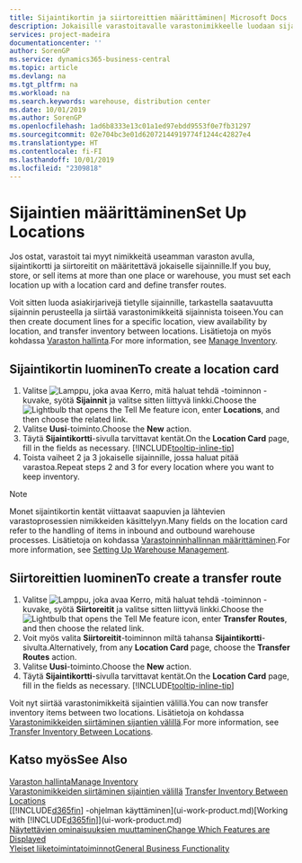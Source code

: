 ```yaml
---
title: Sijaintikortin ja siirtoreittien määrittäminen| Microsoft Docs
description: Jokaisille varastoitavalle varastonimikkeelle luodaan sijaintikortti, kuten varasto tai jakelukeskus. Lisäksi sijaintien välille määritetään siirtoreitit.
services: project-madeira
documentationcenter: ''
author: SorenGP
ms.service: dynamics365-business-central
ms.topic: article
ms.devlang: na
ms.tgt_pltfrm: na
ms.workload: na
ms.search.keywords: warehouse, distribution center
ms.date: 10/01/2019
ms.author: SorenGP
ms.openlocfilehash: 1ad6b8333e13c01a1ed97ebdd9553f0e7fb31297
ms.sourcegitcommit: 02e704bc3e01d62072144919774f1244c42827e4
ms.translationtype: HT
ms.contentlocale: fi-FI
ms.lasthandoff: 10/01/2019
ms.locfileid: "2309818"
---
```

# <a name="set-up-locations"></a><span data-ttu-id="0cb1a-103">Sijaintien määrittäminen</span><span class="sxs-lookup"><span data-stu-id="0cb1a-103">Set Up Locations</span></span>
<span data-ttu-id="0cb1a-104">Jos ostat, varastoit tai myyt nimikkeitä useamman varaston avulla, sijaintikortti ja siirtoreitit on määritettävä jokaiselle sijainnille.</span><span class="sxs-lookup"><span data-stu-id="0cb1a-104">If you buy, store, or sell items at more than one place or warehouse, you must set each location up with a location card and define transfer routes.</span></span>

<span data-ttu-id="0cb1a-105">Voit sitten luoda asiakirjarivejä tietylle sijainnille, tarkastella saatavuutta sijainnin perusteella ja siirtää varastonimikkeitä sijainnista toiseen.</span><span class="sxs-lookup"><span data-stu-id="0cb1a-105">You can then create document lines for a specific location, view availability by location, and transfer inventory between locations.</span></span> <span data-ttu-id="0cb1a-106">Lisätietoja on myös kohdassa [Varaston hallinta](inventory-manage-inventory.md).</span><span class="sxs-lookup"><span data-stu-id="0cb1a-106">For more information, see [Manage Inventory](inventory-manage-inventory.md).</span></span>

## <a name="to-create-a-location-card"></a><span data-ttu-id="0cb1a-107">Sijaintikortin luominen</span><span class="sxs-lookup"><span data-stu-id="0cb1a-107">To create a location card</span></span>
1. <span data-ttu-id="0cb1a-108">Valitse ![Lamppu, joka avaa Kerro, mitä haluat tehdä -toiminnon](media/ui-search/search_small.png "Kerro, mitä haluat tehdä") -kuvake, syötä **Sijainnit** ja valitse sitten liittyvä linkki.</span><span class="sxs-lookup"><span data-stu-id="0cb1a-108">Choose the ![Lightbulb that opens the Tell Me feature](media/ui-search/search_small.png "Tell me what you want to do") icon, enter **Locations**, and then choose the related link.</span></span>
2. <span data-ttu-id="0cb1a-109">Valitse **Uusi**-toiminto.</span><span class="sxs-lookup"><span data-stu-id="0cb1a-109">Choose the **New** action.</span></span>
3. <span data-ttu-id="0cb1a-110">Täytä **Sijaintikortti**-sivulla tarvittavat kentät.</span><span class="sxs-lookup"><span data-stu-id="0cb1a-110">On the **Location Card** page, fill in the fields as necessary.</span></span> [!INCLUDE[tooltip-inline-tip](includes/tooltip-inline-tip_md.md)]
4. <span data-ttu-id="0cb1a-111">Toista vaiheet 2 ja 3 jokaiselle sijainnille, jossa haluat pitää varastoa.</span><span class="sxs-lookup"><span data-stu-id="0cb1a-111">Repeat steps 2 and 3 for every location where you want to keep inventory.</span></span>

> [!NOTE]  
> <span data-ttu-id="0cb1a-112">Monet sijaintikortin kentät viittaavat saapuvien ja lähtevien varastoprosessien nimikkeiden käsittelyyn.</span><span class="sxs-lookup"><span data-stu-id="0cb1a-112">Many fields on the location card refer to the handling of items in inbound and outbound warehouse processes.</span></span> <span data-ttu-id="0cb1a-113">Lisätietoja on kohdassa [Varastoinninhallinnan määrittäminen](warehouse-setup-warehouse.md).</span><span class="sxs-lookup"><span data-stu-id="0cb1a-113">For more information, see [Setting Up Warehouse Management](warehouse-setup-warehouse.md).</span></span>

## <a name="to-create-a-transfer-route"></a><span data-ttu-id="0cb1a-114">Siirtoreittien luominen</span><span class="sxs-lookup"><span data-stu-id="0cb1a-114">To create a transfer route</span></span>
1. <span data-ttu-id="0cb1a-115">Valitse ![Lamppu, joka avaa Kerro, mitä haluat tehdä -toiminnon](media/ui-search/search_small.png "Kerro, mitä haluat tehdä") -kuvake, syötä **Siirtoreitit** ja valitse sitten liittyvä linkki.</span><span class="sxs-lookup"><span data-stu-id="0cb1a-115">Choose the ![Lightbulb that opens the Tell Me feature](media/ui-search/search_small.png "Tell me what you want to do") icon, enter **Transfer Routes**, and then choose the related link.</span></span>
2. <span data-ttu-id="0cb1a-116">Voit myös valita **Siirtoreitit**-toiminnon miltä tahansa **Sijaintikortti**-sivulta.</span><span class="sxs-lookup"><span data-stu-id="0cb1a-116">Alternatively, from any **Location Card** page, choose the **Transfer Routes** action.</span></span>
3. <span data-ttu-id="0cb1a-117">Valitse **Uusi**-toiminto.</span><span class="sxs-lookup"><span data-stu-id="0cb1a-117">Choose the **New** action.</span></span>
4. <span data-ttu-id="0cb1a-118">Täytä **Sijaintikortti**-sivulla tarvittavat kentät.</span><span class="sxs-lookup"><span data-stu-id="0cb1a-118">On the **Location Card** page, fill in the fields as necessary.</span></span> [!INCLUDE[tooltip-inline-tip](includes/tooltip-inline-tip_md.md)]

<span data-ttu-id="0cb1a-119">Voit nyt siirtää varastonimikkeitä sijaintien välillä.</span><span class="sxs-lookup"><span data-stu-id="0cb1a-119">You can now transfer inventory items between two locations.</span></span> <span data-ttu-id="0cb1a-120">Lisätietoja on kohdassa [Varastonimikkeiden siirtäminen sijantien välillä](inventory-how-transfer-between-locations.md).</span><span class="sxs-lookup"><span data-stu-id="0cb1a-120">For more information, see [Transfer Inventory Between Locations](inventory-how-transfer-between-locations.md).</span></span>    

## <a name="see-also"></a><span data-ttu-id="0cb1a-121">Katso myös</span><span class="sxs-lookup"><span data-stu-id="0cb1a-121">See Also</span></span>
[<span data-ttu-id="0cb1a-122">Varaston hallinta</span><span class="sxs-lookup"><span data-stu-id="0cb1a-122">Manage Inventory</span></span>](inventory-manage-inventory.md)  
<span data-ttu-id="0cb1a-123">[Varastonimikkeiden siirtäminen sijaintien välillä](inventory-how-transfer-between-locations.md)  </span><span class="sxs-lookup"><span data-stu-id="0cb1a-123">[Transfer Inventory Between Locations](inventory-how-transfer-between-locations.md)  </span></span>  
<span data-ttu-id="0cb1a-124">[[!INCLUDE[d365fin](includes/d365fin_md.md)] -ohjelman käyttäminen](ui-work-product.md)</span><span class="sxs-lookup"><span data-stu-id="0cb1a-124">[Working with [!INCLUDE[d365fin](includes/d365fin_md.md)]](ui-work-product.md)</span></span>  
[<span data-ttu-id="0cb1a-125">Näytettävien ominaisuuksien muuttaminen</span><span class="sxs-lookup"><span data-stu-id="0cb1a-125">Change Which Features are Displayed</span></span>](ui-experiences.md)  
[<span data-ttu-id="0cb1a-126">Yleiset liiketoimintatoiminnot</span><span class="sxs-lookup"><span data-stu-id="0cb1a-126">General Business Functionality</span></span>](ui-across-business-areas.md)
